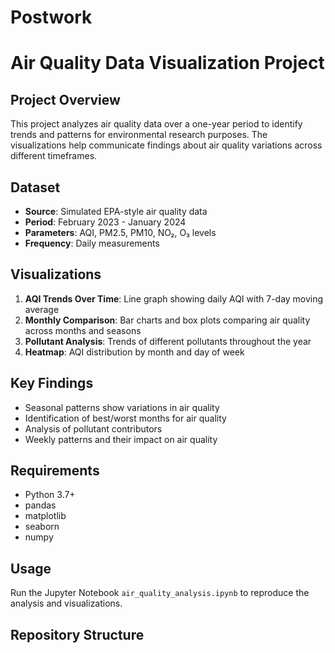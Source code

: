# Postwork
# Air Quality Data Visualization Project

## Project Overview
This project analyzes air quality data over a one-year period to identify trends and patterns for environmental research purposes. The visualizations help communicate findings about air quality variations across different timeframes.

## Dataset
- **Source**: Simulated EPA-style air quality data
- **Period**: February 2023 - January 2024
- **Parameters**: AQI, PM2.5, PM10, NO₂, O₃ levels
- **Frequency**: Daily measurements

## Visualizations
1. **AQI Trends Over Time**: Line graph showing daily AQI with 7-day moving average
2. **Monthly Comparison**: Bar charts and box plots comparing air quality across months and seasons
3. **Pollutant Analysis**: Trends of different pollutants throughout the year
4. **Heatmap**: AQI distribution by month and day of week

## Key Findings
- Seasonal patterns show variations in air quality
- Identification of best/worst months for air quality
- Analysis of pollutant contributors
- Weekly patterns and their impact on air quality

## Requirements
- Python 3.7+
- pandas
- matplotlib
- seaborn
- numpy

## Usage
Run the Jupyter Notebook `air_quality_analysis.ipynb` to reproduce the analysis and visualizations.

## Repository Structure
